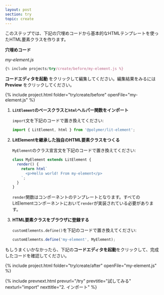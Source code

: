```yaml
---
layout: post
section: try
topic: create
---
```


<!-- original:
In this step, you'll fill in the gaps in the starting code to create an element class with a basic HTML template.

**Starting code**
-->

このステップでは、下記の穴埋めコードから基本的なHTMLテンプレートを使ったHTML要素クラスを作ります。

**穴埋めコード**

_my-element.js_

```js
{% include projects/try/create/before/my-element.js %}
```

<!-- original:
Click **Launch Code Editor** to edit the starting code. When you're ready to see your code in action, click **Preview**.
-->

**コードエディタを起動** をクリックして編集してください。編集結果をみるには **Preview** をクリックしてください。

{% include project.html folder="try/create/before" openFile="my-element.js" %}

<!-- original:
1.  **Import the `LitElement` base class and `html` helper function.**

    In my-element.js, replace the existing `import` statement with the following code:

    ```js
    import { LitElement, html } from '@polymer/lit-element'; 
    ```
    
2.  **Create a class for your element that extends the LitElement base class.**

    In my-element.js, replace the existing class definition with the following code:

    ```js
    class MyElement extends LitElement {
      render() {
        return html`
          <p>Hello world! From my-element</p>
        `;
      }
    }    
    ```

    The `render` function defines your component's template. You must implement `render` for every LitElement component.  

3.  **Register the new element with the browser.**

    In my-element.js, replace the existing call to `customElements.define()` with the following code:

    ```js
    customElements.define('my-element', MyElement);
    ```

If you're stuck, click **Launch Code Editor** below to see the completed code at work.
-->

1.  **`LitElement`のベースクラスと`html`ヘルパー関数をインポート**

    `import`文を下記のコードで置き換えてください:

    ```js
    import { LitElement, html } from '@polymer/lit-element';
    ```

2.  **LitElementを継承した独自のHTML要素クラスをつくる**

    `MyElement`のクラス宣言文を下記のコードで置き換えてください:

    ```js
    class MyElement extends LitElement {
      render() {
        return html`
          <p>Hello world! From my-element</p>
        `;
      }
    }
    ```

    `render`関数はコンポーネントのテンプレートとなります。すべてのLitElementコンポーネントにおいて`render`が実装されている必要があります。

3.  **HTML要素クラスをブラウザに登録する**

    `customElements.define()`を下記のコードで置き換えてください:

    ```js
    customElements.define('my-element', MyElement);
    ```

もしうまくいかなかったら、下記の**コードエディタを起動**をクリックして、完成したコードを確認してください。

{% include project.html folder="try/create/after" openFile="my-element.js" %}

{% include prevnext.html prevurl="/try" prevtitle="試してみる" nexturl="import" nexttitle="2. インポート" %}
